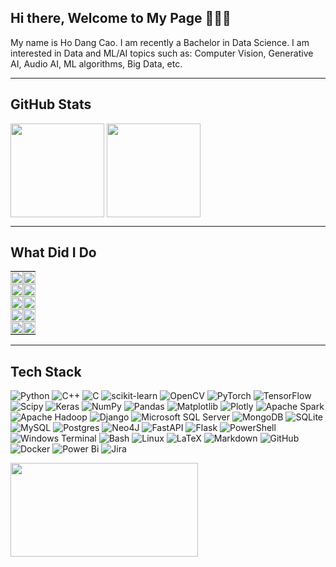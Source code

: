 ## Hi there, Welcome to My Page 👋👋👋
My name is Ho Dang Cao. I am recently a Bachelor in Data Science. I am interested in Data and ML/AI topics such as: Computer Vision, Generative AI, Audio AI, ML algorithms, Big Data, etc.

<!---
[![](https://visitcount.itsvg.in/api?id=HoDangCao&icon=0&color=0)](https://visitcount.itsvg.in)


**Connect with me:**
<p align="left">
<a href="https://kaggle.com/hodangcao" target="blank"><img align="center" src="https://raw.githubusercontent.com/rahuldkjain/github-profile-readme-generator/master/src/images/icons/Social/kaggle.svg" alt="hodangcao" height="30" /></a>
<a href="https://medium.com/@dangcaoho151202" target="blank"><img align="center" src="https://raw.githubusercontent.com/rahuldkjain/github-profile-readme-generator/master/src/images/icons/Social/medium.svg" alt="@dangcaoho151202" height="30" /></a>
<a href="https://www.leetcode.com/hodangcao" target="blank"><img align="center" src="https://raw.githubusercontent.com/rahuldkjain/github-profile-readme-generator/master/src/images/icons/Social/leet-code.svg" alt="hodangcao" height="30" /></a>
</p>
-->
---

## GitHub Stats
<a><img height=150 align="center" src="https://github-readme-stats.vercel.app/api?username=HoDangCao&hide=contribs,prs,issues&show_icons=true"/>
<img height=150 align="center" src="https://github-readme-streak-stats.herokuapp.com/?user=hodangcao&layout=compact&card_width=400"/></a>

---

## What Did I Do
<table>
  <tr>
    <td width="50%" style="padding:0;">
      <a href="https://github.com/HoDangCao/LLMs-System">
        <img align="center" src="https://github-readme-stats.vercel.app/api/pin/?username=HoDangCao&repo=LLMs-System&theme=highcontrast" style="width:100%; height:auto;" />
      </a>
    </td>
    <td width="50%" style="padding:0;">
      <a href="https://github.com/HoDangCao/Voice-Assistant">
        <img align="center" src="https://github-readme-stats.vercel.app/api/pin/?username=HoDangCao&repo=Voice-Assistant&theme=onedark" style="width:100%; height:auto;" />
      </a>      
    </td>
  </tr>
  <tr>
    <td width="50%" style="padding:0;">
      <a href="https://github.com/HoDangCao/Text-2-Video">
        <img align="center" src="https://github-readme-stats.vercel.app/api/pin/?username=HoDangCao&repo=Text-2-Video&theme=gruvbox" style="width:100%; height:auto;" />
      </a>
    </td>
    <td width="50%" style="padding:0;">
      <a href="https://github.com/HoDangCao/Stable-Diffusion-Text2Img">
        <img align="center" src="https://github-readme-stats.vercel.app/api/pin/?username=HoDangCao&repo=Stable-Diffusion-Text2Img&theme=radical" style="width:100%; height:auto;" />
      </a>
    </td>
  </tr>
  <tr>
    <td width="50%" style="padding:0;">
      <a href="https://github.com/HoDangCao/Machine-Translation">
        <img align="center" src="https://github-readme-stats.vercel.app/api/pin/?username=HoDangCao&repo=Machine-Translation&theme=dracula" style="width:100%; height:auto;" />
      </a>
    </td>
    <td width="50%" style="padding:0;">
      <a href="https://github.com/HoDangCao/OpenCV_ProjEx">
        <img align="center" src="https://github-readme-stats.vercel.app/api/pin/?username=HoDangCao&repo=OpenCV_ProjEx&theme=gruvbox" style="width:100%; height:auto;" />
      </a>
    </td>
  </tr>
  <tr>
    <td width="50%" style="padding:0;">
      <a href="https://github.com/HoDangCao/Multi-Object-Classification-Based-on-DNNs">
        <img align="center" src="https://github-readme-stats.vercel.app/api/pin/?username=HoDangCao&repo=Multi-Object-Classification-Based-on-DNNs&theme=onedark" style="width:100%; height:auto;" />
      </a>      
    </td>
    <td width="50%" style="padding:0;">
      <a href="https://github.com/HoDangCao/Mastering-Time-Series">
        <img align="center" src="https://github-readme-stats.vercel.app/api/pin/?username=HoDangCao&repo=Mastering-Time-Series&theme=cobalt" style="width:100%; height:auto;" />
      </a>
    </td>
  </tr>
  <tr>
    <td width="50%" style="padding:0;">
      <a href="https://github.com/HoDangCao/Food-Demand">
        <img align="center" src="https://github-readme-stats.vercel.app/api/pin/?username=HoDangCao&repo=Food-Demand&theme=synthwave" style="width:100%; height:auto;" />
      </a>
    </td>
    <td width="50%" style="padding:0;">
      <a href="https://github.com/HoDangCao/Analyze-College-Entrance-Exam-Scores">
        <img align="center" src="https://github-readme-stats.vercel.app/api/pin/?username=HoDangCao&repo=Analyze-College-Entrance-Exam-Scores&theme=dracula" style="width:100%; height:auto;" />
      </a>
    </td>
  </tr>
</table>

---

## Tech Stack
![Python](https://img.shields.io/badge/python-3670A0?style=for-the-badge&logo=python&logoColor=ffdd54)
![C++](https://img.shields.io/badge/c++-%2300599C.svg?style=for-the-badge&logo=c%2B%2B&logoColor=white)
![C](https://img.shields.io/badge/c-%2300599C.svg?style=for-the-badge&logo=c&logoColor=white)
![scikit-learn](https://img.shields.io/badge/scikit--learn-%23F7931E.svg?style=for-the-badge&logo=scikit-learn&logoColor=white)
![OpenCV](https://img.shields.io/badge/opencv-5C3EE8?style=for-the-badge&logo=opencv&logoColor=white)
![PyTorch](https://img.shields.io/badge/PyTorch-%23EE4C2C.svg?style=for-the-badge&logo=PyTorch&logoColor=white)
![TensorFlow](https://img.shields.io/badge/TensorFlow-%23FF6F00.svg?style=for-the-badge&logo=TensorFlow&logoColor=white)
![Scipy](https://img.shields.io/badge/SciPy-%230C55A5.svg?style=for-the-badge&logo=scipy&logoColor=%white)
![Keras](https://img.shields.io/badge/Keras-%23D00000.svg?style=for-the-badge&logo=Keras&logoColor=white)
![NumPy](https://img.shields.io/badge/numpy-%23013243.svg?style=for-the-badge&logo=numpy&logoColor=white)
![Pandas](https://img.shields.io/badge/pandas-%23150458.svg?style=for-the-badge&logo=pandas&logoColor=white)
![Matplotlib](https://img.shields.io/badge/Matplotlib-%23ffffff.svg?style=for-the-badge&logo=Matplotlib&logoColor=black)
![Plotly](https://img.shields.io/badge/Plotly-%233F4F75.svg?style=for-the-badge&logo=plotly&logoColor=white)
![Apache Spark](https://img.shields.io/badge/Apache%20Spark-FDEE21?style=for-the-badge&logo=apachespark&logoColor=black)
![Apache Hadoop](https://img.shields.io/badge/Apache%20Hadoop-66CCFF?style=for-the-badge&logo=apachehadoop&logoColor=black)
![Django](https://img.shields.io/badge/django-%23092E20.svg?style=for-the-badge&logo=django&logoColor=white)
![Microsoft SQL Server](https://img.shields.io/badge/mssql-CC2927?style=for-the-badge&logo=microsoftsqlserver&logoColor=white)
![MongoDB](https://img.shields.io/badge/MongoDB-%234ea94b.svg?style=for-the-badge&logo=mongodb&logoColor=white)
![SQLite](https://img.shields.io/badge/sqlite-%2307405e.svg?style=for-the-badge&logo=sqlite&logoColor=white)
![MySQL](https://img.shields.io/badge/mysql-4479A1.svg?style=for-the-badge&logo=mysql&logoColor=white)
![Postgres](https://img.shields.io/badge/postgres-%23316192.svg?style=for-the-badge&logo=postgresql&logoColor=white)
![Neo4J](https://img.shields.io/badge/Neo4j-008CC1?style=for-the-badge&logo=neo4j&logoColor=white)
![FastAPI](https://img.shields.io/badge/FastAPI-005571?style=for-the-badge&logo=fastapi)
![Flask](https://img.shields.io/badge/flask-%23000.svg?style=for-the-badge&logo=flask&logoColor=white)
![PowerShell](https://img.shields.io/badge/PowerShell-%235391FE.svg?style=for-the-badge&logo=powershell&logoColor=white)
![Windows Terminal](https://img.shields.io/badge/Windows%20Terminal-%234D4D4D.svg?style=for-the-badge&logo=windows-terminal&logoColor=white)
![Bash](https://img.shields.io/badge/bash-4EAA25?style=for-the-badge&logo=gnubash&logoColor=white)
![Linux](https://img.shields.io/badge/linux-FCC624?style=for-the-badge&logo=linux&logoColor=black)
![LaTeX](https://img.shields.io/badge/latex-%23008080.svg?style=for-the-badge&logo=latex&logoColor=white)
![Markdown](https://img.shields.io/badge/markdown-%23000000.svg?style=for-the-badge&logo=markdown&logoColor=white)
![GitHub](https://img.shields.io/badge/github-%23121011.svg?style=for-the-badge&logo=github&logoColor=white)
![Docker](https://img.shields.io/badge/docker-%230db7ed.svg?style=for-the-badge&logo=docker&logoColor=white)
![Power Bi](https://img.shields.io/badge/power_bi-F2C811?style=for-the-badge&logo=powerbi&logoColor=black)
![Jira](https://img.shields.io/badge/jira-%230A0FFF.svg?style=for-the-badge&logo=jira&logoColor=white)

<a><img height=150 width=300 align="center" src="https://github-readme-stats.vercel.app/api/top-langs/?username=HoDangCao&theme=dark&layout=compact" /></a>

